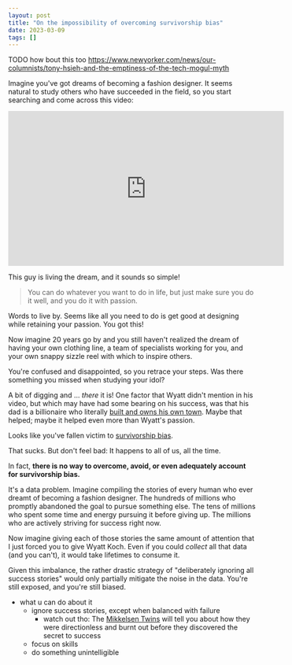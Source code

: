 ```yaml
---
layout: post
title: "On the impossibility of overcoming survivorship bias"
date: 2023-03-09
tags: []
---
```


TODO how bout this too https://www.newyorker.com/news/our-columnists/tony-hsieh-and-the-emptiness-of-the-tech-mogul-myth

Imagine you've got dreams of becoming a fashion designer. It seems natural to study others who have succeeded in the field, so you start searching and come across this video:

<iframe width="560" height="315" src="https://www.youtube.com/embed/QEw0Whi73C0" title="YouTube video player" frameborder="0" allow="accelerometer; autoplay; clipboard-write; encrypted-media; gyroscope; picture-in-picture; web-share" allowfullscreen></iframe>

This guy is living the dream, and it sounds so simple!

> You can do whatever you want to do in life, but just make sure you do it well, and you do it with passion.

Words to live by. Seems like all you need to do is get good at designing while retaining your passion. You got this!

Now imagine 20 years go by and you still haven't realized the dream of having your own clothing line, a team of specialists working for you, and your own snappy sizzle reel with which to inspire others.

You're confused and disappointed, so you retrace your steps. Was there something you missed when studying your idol?

A bit of digging and ... _there_ it is! One factor that Wyatt didn't mention in his video, but which may have had some bearing on his success, was that his dad is a billionaire who literally [built and owns his own town](https://www.denverpost.com/2012/08/19/billionaire-bill-kochs-new-colorado-town-is-a-private-old-west-marvel/). Maybe that helped; maybe it helped even more than Wyatt's passion.

Looks like you've fallen victim to [survivorship bias](https://en.wikipedia.org/wiki/Survivorship_bias).

That sucks. But don't feel bad: It happens to all of us, all the time.

In fact, **there is no way to overcome, avoid, or even adequately account for survivorship bias.**

It's a data problem. Imagine compiling the stories of every human who ever dreamt of becoming a fashion designer. The hundreds of millions who promptly abandoned the goal to pursue something else. The tens of millions who spent some time and energy pursuing it before giving up. The millions who are actively striving for success right now.

Now imagine giving each of those stories the same amount of attention that I just forced you to give Wyatt Koch. Even if you could _collect_ all that data (and you can't), it would take lifetimes to consume it.

Given this imbalance, the rather drastic strategy of "deliberately ignoring all success stories" would only partially mitigate the noise in the data. You're still exposed, and you're still biased.

- what u can do about it
  - ignore success stories, except when balanced with failure
    - watch out tho: The [Mikkelsen Twins](https://www.youtube.com/watch?v=biYciU1uiUw) will tell you about how they were directionless and burnt out before they discovered the secret to success
  - focus on skills
  - do something unintelligible


